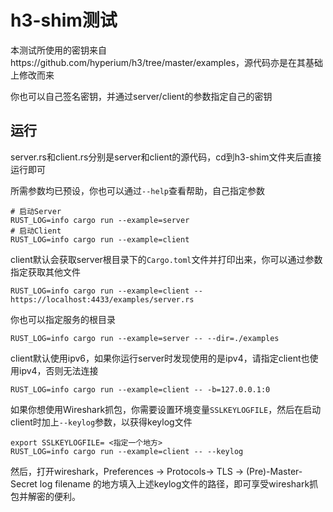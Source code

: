 # h3-shim测试

本测试所使用的密钥来自https://github.com/hyperium/h3/tree/master/examples，源代码亦是在其基础上修改而来

你也可以自己签名密钥，并通过server/client的参数指定自己的密钥

## 运行

server.rs和client.rs分别是server和client的源代码，cd到h3-shim文件夹后直接运行即可

所需参数均已预设，你也可以通过`--help`查看帮助，自己指定参数

```shell
# 启动Server
RUST_LOG=info cargo run --example=server
# 启动Client
RUST_LOG=info cargo run --example=client
```

client默认会获取server根目录下的`Cargo.toml`文件并打印出来，你可以通过参数指定获取其他文件

```shell
RUST_LOG=info cargo run --example=client -- https://localhost:4433/examples/server.rs
```

你也可以指定服务的根目录
```shell
RUST_LOG=info cargo run --example=server -- --dir=./examples
```

client默认使用ipv6，如果你运行server时发现使用的是ipv4，请指定client也使用ipv4，否则无法连接

```shell
RUST_LOG=info cargo run --example=client -- -b=127.0.0.1:0
```

如果你想使用Wireshark抓包，你需要设置环境变量`SSLKEYLOGFILE`，然后在启动client时加上`--keylog`参数，以获得keylog文件

```shell
export SSLKEYLOGFILE= <指定一个地方>
RUST_LOG=info cargo run --example=client -- --keylog
```

然后，打开wireshark，Preferences -> Protocols-> TLS ->
(Pre)-Master-Secret log filename 的地方填入上述keylog文件的路径，即可享受wireshark抓包并解密的便利。